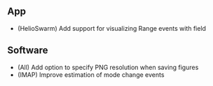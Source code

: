 ## App

- (HelioSwarm) Add support for visualizing Range events with field

## Software

- (All) Add option to specify PNG resolution when saving figures
- (IMAP) Improve estimation of mode change events
